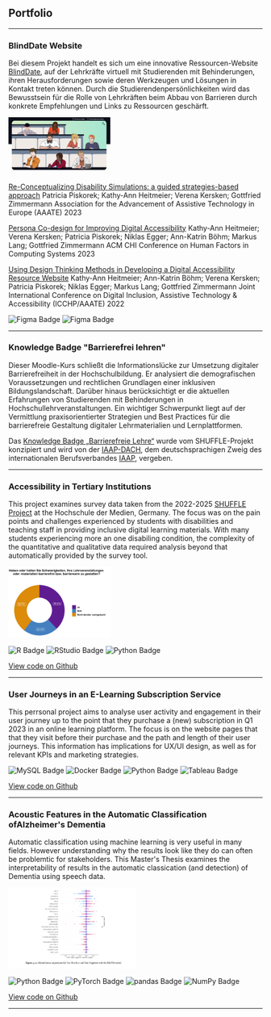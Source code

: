 ## Portfolio

---
### BlindDate Website

Bei diesem Projekt handelt es sich um eine innovative Ressourcen-Website [BlindDate](https://barrierefreies-blinddate.de), auf der Lehrkräfte virtuell mit Studierenden mit Behinderungen, ihren Herausforderungen sowie deren Werkzeugen und Lösungen in Kontakt treten können. Durch die Studierendenpersönlichkeiten wird das Bewusstsein für die Rolle von Lehrkräften beim Abbau von Barrieren durch konkrete Empfehlungen und Links zu Ressourcen geschärft.

<img src="images/BlindDateHomePage.png?raw=true" width="40%"/>

[Re-Conceptualizing Disability Simulations: a guided strategies-based approach](https://aaate2023.eu/wp-content/uploads/sites/26/2023/08/BookOfAbstracts-Prelim.pdf#page=277)
Patricia Piskorek; Kathy-Ann Heitmeier; Verena Kersken; Gottfried Zimmermann
Association for the Advancement of Assistive Technology in Europe (AAATE) 2023

[Persona Co-design for Improving Digital Accessibility](https://dl.acm.org/doi/10.1145/3544549.3585857?cid=99660778490)
Kathy-Ann Heitmeier; Verena Kersken; Patricia Piskorek; Niklas Egger; Ann-Katrin Böhm; Markus Lang; Gottfried Zimmermann
ACM CHI Conference on Human Factors in Computing Systems 2023

[Using Design Thinking Methods in Developing a Digital Accessibility Resource Website](https://www.icchp-aaate.org/content/using-design-thinking-methods-developing-digital-accessibility-learning-resource)
Kathy-Ann Heitmeier; Ann-Katrin Böhm; Verena Kersken; Patricia Piskorek; Niklas Egger; Markus Lang; Gottfried Zimmermann
Joint International Conference on Digital Inclusion, Assistive Technology & Accessibility (ICCHP/AAATE) 2022



![Figma Badge](https://img.shields.io/badge/Figma-8A2BE2)
![Figma Badge](https://img.shields.io/badge/Miro-yellow)


---
### Knowledge Badge "Barrierefrei lehren"

Dieser Moodle-Kurs schließt die Informationslücke zur Umsetzung digitaler Barrierefreiheit in der Hochschulbildung. Er analysiert die demografischen Voraussetzungen und rechtlichen Grundlagen einer inklusiven Bildungslandschaft. Darüber hinaus berücksichtigt er die aktuellen Erfahrungen von Studierenden mit Behinderungen in Hochschullehrveranstaltungen. Ein wichtiger Schwerpunkt liegt auf der Vermittlung praxisorientierter Strategien und Best Practices für die barrierefreie Gestaltung digitaler Lehrmaterialien und Lernplattformen.

Das [Knowledge Badge „Barrierefreie Lehre“](https://iaap-dach.org/knowledge-badges/barrierefrei-lehren.html) wurde vom SHUFFLE-Projekt konzipiert und wird von der [IAAP-DACH](https://iaap-dach.org/nachrichten.html), dem deutschsprachigen Zweig des internationalen Berufsverbandes [IAAP](https://www.accessibilityassociation.org), vergeben.








---
### Accessibility in Tertiary Institutions

This project examines survey data taken from the 2022-2025 [SHUFFLE Project](https://shuffle-projekt.de) at the Hochschule der Medien, Germany. The focus was on the pain points and challenges experienced by students with disabilities and teaching staff in providing inclusive digital learning materials. With many students experiencing more an one disabiling condition, the complexity of the quantitative and qualitative data required analysis beyond that automatically provided by the survey tool.

<img src="images/frage_7_donut_chart.png?raw=true" width="40%"/>

![R Badge](https://img.shields.io/badge/R-276DC3?logo=r&logoColor=fff&style=flat)
![RStudio Badge](https://img.shields.io/badge/RStudio-75AADB?logo=rstudio&logoColor=fff&style=flat)
![Python Badge](https://img.shields.io/badge/Python-3776AB?logo=python&logoColor=fff&style=flat)

[View code on Github](https://github.com/kheitm/Accessibility-Survey)


---
### User Journeys in an E-Learning Subscription Service

This perrsonal project aims to analyse user activity and engagement in their user journey up to the point that they purchase a (new) subscription in Q1 2023 in an online learning platform. The focus is on the website pages that that they visit before their purchase and the path and length of their user journeys. This information has implications for UX/UI design, as well as for relevant KPIs and marketing strategies.

![MySQL Badge](https://img.shields.io/badge/MySQL-4479A1?logo=mysql&logoColor=fff&style=flat)
![Docker Badge](https://img.shields.io/badge/Docker-2496ED?logo=docker&logoColor=fff&style=flat)
![Python Badge](https://img.shields.io/badge/Python-3776AB?logo=python&logoColor=fff&style=flat)
![Tableau Badge](https://img.shields.io/badge/Tableau-E97627?logo=tableau&logoColor=fff&style=flat)

[View code on Github](https://github.com/kheitm/user_journeys)

---
### Acoustic Features in the Automatic Classification ofAlzheimer's Dementia

Automatic classification using machine learning is very useful in many fields. However understanding why the results look like they do can often be problemtic for stakeholders. This Master's Thesis examines the interpretability of results in the automatic classication (and detection) of Dementia using speech data.

<img src="images/example_features.png?raw=true" width="50%"/>

![Python Badge](https://img.shields.io/badge/Python-3776AB?logo=python&logoColor=fff&style=flat)
![PyTorch Badge](https://img.shields.io/badge/PyTorch-EE4C2C?logo=pytorch&logoColor=fff&style=flat)
![pandas Badge](https://img.shields.io/badge/pandas-150458?logo=pandas&logoColor=fff&style=flat)
![NumPy Badge](https://img.shields.io/badge/NumPy-013243?logo=numpy&logoColor=fff&style=flat)

[View code on Github](https://github.com/kheitm/XAI_Acoustic_Features)

---







